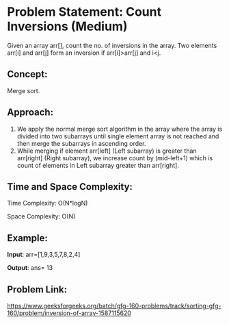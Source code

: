 # Problem Statement: Count Inversions (Medium)
Given an array arr[], count the no. of inversions in the array. Two elements arr[i] and arr[j] form an inversion if arr[i]>arr[j] and i<j.

## Concept:
Merge sort.

## Approach:
1. We apply the normal merge sort algorithm in the array where the array is divided into two subarrays until single element array is not reached and then merge the subarrays in ascending order.
2. While merging if element arr[left] (Left subarray) is greater than arr[right] (Right subarray), we increase count by (mid-left+1) which is count of elements in Left subarray greater than arr[right].

## Time and Space Complexity:
Time Complexity: O(N*logN)

Space Complexity: O(N)

## Example:
**Input**: arr=[1,9,3,5,7,8,2,4]

**Output**: ans= 13

## Problem Link:
https://www.geeksforgeeks.org/batch/gfg-160-problems/track/sorting-gfg-160/problem/inversion-of-array-1587115620
